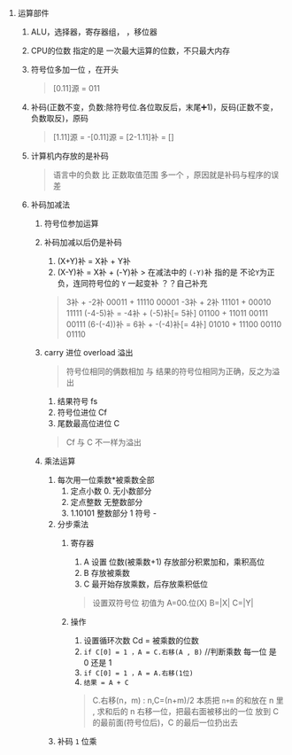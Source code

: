 1. 运算部件
    1. ALU，选择器，寄存器组， ，移位器
    2. CPU的位数 指定的是 一次最大运算的位数，不只最大内存
    3. 符号位多加一位 ，在开头
        > [0.11]源 = 011  

    4. 补码(正数不变，负数:除符号位.各位取反后，末尾➕1)，反码(正数不变，负数取反)，原码
        >   [1.11]源 = -[0.11]源 = [2-1.11]补 = []
    5. 计算机内存放的是补码
        > 语言中的负数 比 正数取值范围 多一个 ，原因就是补码与程序的误差
    6. 补码加减法
        1. 符号位参加运算
        2. 补码加减以后仍是补码
            1.   (X+Y)补 = X补 + Y补
            2.   (X-Y)补 = X补 + (-Y)补 
                >  在减法中的 `(-Y)`补 指的是 不论`Y`为正负，连同符号位的 `Y` 一起变补
                ？？自己补充
            > 3补 + -2补  00011 + 11110 00001
            > -3补 + 2补  11101 + 00010  11111
            > (-4-5)补 = -4补 + (-5)补[= 5补]  01100 + 11011  00111 00111
            > (6-(-4))补 = 6补 + -(-4)补[= 4补] 01010 + 11100  00110 01110  
            

        3. carry 进位 overload 溢出 
            > 符号位相同的俩数相加 与 结果的符号位相同为正确，反之为溢出
            1. 结果符号 fs
            2. 符号位进位 Cf
            3. 尾数最高位进位 C
            > Cf 与 C 不一样为溢出 

        4. 乘法运算
            1. 每次用一位乘数*被乘数全部
                1. 定点小数 0. 无小数部分
                2. 定点整数 无整数部分
                3. 1.10101 整数部分 1 符号 -
            2. 分步乘法
                1. 寄存器
                    1. A 设置 位数(被乘数+1) 存放部分积累加和，乘积高位
                    2. B 存放被乘数
                    3. C 最开始存放乘数，后存放乘积低位
                    > 设置双符号位 初值为 A=00.位(X) B=|X| C=|Y|
                2. 操作
                    1. 设置循环次数 Cd = 被乘数的位数 
                    2. `if C[0] = 1 ，A = C.右移(A , B)`  //判断乘数 每一位 是 0 还是 1 
                    3. `if C[0] = 1 ，A = A.右移(1位)`
                    4. `结果 = A + C` 
                    
                    > C.右移(n，m) : n,C=(n+m)/2 
                    > 本质把 `n+m` 的和放在 n 里 , 求和后的 n 右移一位，把最右面被移出的一位 放到 C 的最前面(符号位后)，C 的最后一位扔出去
            3. 补码 `1` 位乘